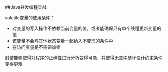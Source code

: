 ##Java并发编程实战

volatile变量的使用条件：
  + 对变量的写入操作不依赖当前变量的值，或者能确保只有单个线程更新变量的值
  + 该变量不会与其他状态变量一起纳入不变形的条件中
  + 在访问变量是不需要加锁
  
封装能够使得对程序的正确性进行分析变得可能，并使得无意中破坏设计约束条件变得更难
